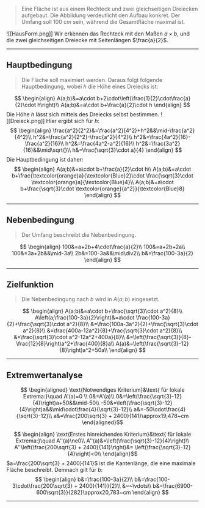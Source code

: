 > Eine Fläche ist aus einem Rechteck und zwei gleichseitigen Dreiecken aufgebaut. Die Abbildung verdeutlicht den Aufbau konkret. Der Umfang soll $100~cm$ sein, während die Gesamtfläche maximal ist.

![[HausForm.png]]
Wir erkennen das Rechteck mit den Maßen $a\times b$, und die zwei gleichseitigen Dreiecke mit Seitenlängen $\frac{a}{2}$.

---
## Hauptbedingung
> Die Fläche soll maximiert werden. Daraus folgt folgende Hauptbedingung, wobei $h$ die Höhe eines Dreiecks ist:

$$
\begin{align}
	A(a;b)&=a\cdot b+2\cdot\left(\frac{1}{2}\cdot\frac{a}{2}\cdot h\right)\\
	A(a;b)&=a\cdot b+\frac{a}{2}\cdot h
\end{align}
$$
Die Höhe $h$ lässt sich mittels des Dreiecks selbst bestimmen.
![[Dreieck.png]]
Hier ergibt sich für $h$:
$$
\begin{align}
	\frac{a^2}{2^2}&=\frac{a^2}{4^2}+h^2&&\mid-\frac{a^2}{4^2}\\
	h^2&=\frac{a^2}{2^2}-\frac{a^2}{4^2}\\
	h^2&=\frac{4a^2}{16}-\frac{a^2}{16}\\
	h^2&=\frac{4a^2-a^2}{16}\\
	h^2&=\frac{3a^2}{16}&&\mid\sqrt{}\\
	h&=\frac{\sqrt{3}\cdot a}{4}
\end{align}
$$
Die Hauptbedingung ist daher:
$$
\begin{align}
	A(a;b)&=a\cdot b+\frac{a}{2}\cdot h\\
	A(a;b)&=a\cdot b+\frac{\textcolor{orange}a}{\textcolor{Blue}2}\cdot \frac{\sqrt{3}\cdot \textcolor{orange}a}{\textcolor{Blue}4}\\
	A(a;b)&=a\cdot b+\frac{\sqrt{3}\cdot \textcolor{orange}{a^2}}{\textcolor{Blue}8}
\end{align}
$$

---
## Nebenbedingung
> Der Umfang beschreibt die Nebenbedingung.

$$
\begin{align}
	100&=a+2b+4\cdot\frac{a}{2}\\
	100&=a+2b+2a\\
	100&=3a+2b&&\mid-3a\\
	2b&=100-3a&&\mid\div2\\
	b&=\frac{100-3a}{2}
\end{align}
$$

---
## Zielfunktion
> Die Nebenbedingung nach $b$ wird in $A(a;b)$ eingesetzt.

$$
\begin{align}
	A(a;b)&=a\cdot b+\frac{\sqrt{3}\cdot a^2}{8}\\
	A\left(a;\frac{100-3a}{2}\right)&=a\cdot \frac{100-3a}{2}+\frac{\sqrt{3}\cdot a^2}{8}\\
	&=\frac{100a-3a^2}{2}+\frac{\sqrt{3}\cdot a^2}{8}\\
	&=\frac{400a-12a^2}{8}+\frac{\sqrt{3}\cdot a^2}{8}\\
	&=\frac{\sqrt{3}\cdot a^2-12a^2+400a}{8}\\
	&=\left(\frac{\sqrt{3}}{8}-\frac{12}{8}\right)a^2+\frac{400}{8}a\\
	A(a)&=\left(\frac{\sqrt{3}-12}{8}\right)a^2+50a\\
\end{align}
$$

---
## Extremwertanalyse
$$ \begin{aligned}
	\text{Notwendiges Kriterium}&\text{ für lokale Extrema:}\quad A'(a)=0 \\
	0&=A'(a)\\
	0&=\left(\frac{\sqrt{3}-12}{4}\right)a+50&&\mid-50\\
	-50&=\left(\frac{\sqrt{3}-12}{4}\right)a&&\mid\cdot\frac{4}{\sqrt{3}-12}\\
	a&=-50\cdot\frac{4}{\sqrt{3}-12}\\
	a&=\frac{200\sqrt{3} + 2400}{141}\approx19,478~cm
\end{aligned}$$

$$
\begin{align}
\text{Erstes hinreichendes Kriterium}&\text{ für lokale Extrema:}\quad A''(a)\ne0\\
	A''(a)&=\left(\frac{\sqrt{3}-12}{4}\right)\\
	A''\left(\frac{200\sqrt{3} + 2400}{141}\right)&=
		\left(\frac{\sqrt{3}-12}{4}\right)<0\\
\end{align}$$
$a=\frac{200\sqrt{3} + 2400}{141}$ ist die Kantenlänge, die eine maximale Fläche beschreibt.
Demnach gilt für $b$:
$$
\begin{align}
	b&=\frac{100-3a}{2}\\
	b&=\frac{100-3\cdot\frac{200\sqrt{3} + 2400}{141}}{2}\\
	&~~\vdots\\
	b&=\frac{6900-600\sqrt{3}}{282}\approx20,783~cm
\end{align}
$$

---